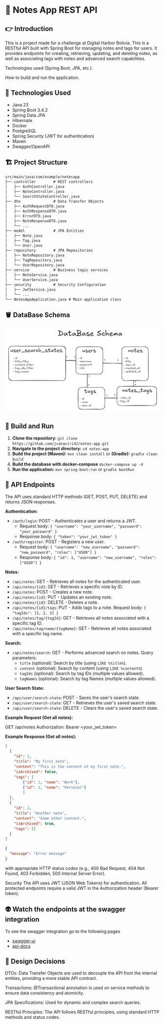 # 📒 Notes App REST API

## 👉 Introduction
This is a project made for a challenge at Digital Harbor Bolivia.
This is a RESTful API built with Spring Boot for managing notes and tags for users. It provides endpoints for creating, retrieving, updating, and deleting notes, as well as associating tags with notes and advanced search capabilities.

Technologies used (Spring Boot, JPA, etc.).

How to build and run the application.

## 🍵 Technologies Used 

*   Java 23
*   Spring Boot 3.4.2
*   Spring Data JPA
*   Hibernate
*   Docker
*   PostgreSQL
*   Spring Security (JWT for authentication)
*   Maven
*   Swagger/OpenAPI

## 🏗️ Project Structure

```
src/main/java/com/example/notesapp
├── controller        # REST controllers
│   ├── AuthController.java
│   ├── NoteController.java
│   └── SearchStateController.java
├── dto               # Data Transfer Objects
│   ├── AuthRequestDTO.java
│   ├── AuthResponseDTO.java
│   ├── ErrorDTO.java
│   ├── NoteResponseDTO.java
│   └── ...
├── model             # JPA Entities
│   ├── Note.java
│   ├── Tag.java
│   └── User.java
├── repository        # JPA Repositories
│   ├── NoteRepository.java
│   ├── TagRepository.java
│   └── UserRepository.java
├── service           # Business logic services
│   ├── NoteService.java
│   └── UserService.java
├── security          # Security Configuration
│   ├── JwtService.java
│   └── ...
└── NotesAppApplication.java # Main application class
```

## 🪣 DataBase Schema

![img.png](img.png)

## 🚀 Build and Run

1.  **Clone the repository:** `git clone https://github.com/jcanaviri42/notes-app.git`
2.  **Navigate to the project directory:** `cd notes-app`
3.  **Build the project (Maven):** `mvn clean install` or **(Gradle):** `gradle clean build`
4. **Build the database with docker-compose** `docker-compose up -d`
5. **Run the application:** `mvn spring-boot:run` or `gradle bootRun`

## 🚪 API Endpoints

The API uses standard HTTP methods (GET, POST, PUT, DELETE) and returns JSON responses.

**Authentication:**

*   `/auth/login`: POST - Authenticates a user and returns a JWT.
    *   Request body: `{ "username": "your_username", "password": "your_password" }`
    *   Response body: `{ "token": "your_jwt_token" }`
*   `/auth/register`: POST - Registers a new user.
    *   Request body: `{ "username": "new_username", "password": "new_password", "roles": ["USER"] }`
    *   Response body: `{ "id": 1, "username": "new_username", "roles":["USER"] }`

**Notes:**

*   `/api/notes`: GET - Retrieves all notes for the authenticated user.
*   `/api/notes/{id}`: GET - Retrieves a specific note by ID.
*   `/api/notes`: POST - Creates a new note.
*   `/api/notes/{id}`: PUT - Updates an existing note.
*   `/api/notes/{id}`: DELETE - Deletes a note.
*   `/api/notes/{id}/tags`: PUT - Adds tags to a note. Request body: `{ "tagIds": [1, 2, 3] }`
*   `/api/notes/tag/{tagId}`: GET - Retrieves all notes associated with a specific tag ID.
* `/api/notes/tag/name/{tagName}`: GET - Retrieves all notes associated with a specific tag name.

**Search:**

*   `/api/notes/search`: GET - Performs advanced search on notes. Query parameters:
    *   `title` (optional): Search by title (using `LIKE %title%`).
    *   `content` (optional): Search by content (using `LIKE %content%`).
    *   `tagIds` (optional): Search by tag IDs (multiple values allowed).
    * `tagNames` (optional): Search by tag Names (multiple values allowed).

**User Search State:**

*   `/api/user/search-state`: POST - Saves the user's search state.
*   `/api/user/search-state`: GET - Retrieves the user's saved search state.
*   `/api/user/search-state`: DELETE - Clears the user's saved search state.

**Example Request (Get all notes):**

GET /api/notes
Authorization: Bearer <your_jwt_token>


**Example Response (Get all notes):**

```json
[
  {
    "id": 1,
    "title": "My first note",
    "content": "This is the content of my first note.",
    "isArchived": false,
    "tags": [
        {"id": 1, "name": "Work"},
        {"id": 2, "name": "Personal"}
        ]
  },
  {
    "id": 2,
    "title": "Another note",
    "content": "Some other content.",
    "isArchived": true,
    "tags": []
  }
]
```
```JSON
{
  "message": "Error message"
}
```
with appropriate HTTP status codes (e.g., 400 Bad Request, 404 Not Found, 403 Forbidden, 500 Internal Server Error).

Security
The API uses JWT (JSON Web Tokens) for authentication. All protected endpoints require a valid JWT in the Authorization header (Bearer token).

## 👽 Watch the endpoints at the swagger integration
To see the swagger integration go to the following pages


* [swagger-ui](http://localhost:8080/api/swagger-ui/index.html)
* [api-docs](http://localhost:8080/api/v3/api-docs)

## 🎨 Design Decisions
DTOs: Data Transfer Objects are used to decouple the API from the internal entities, providing a more stable API contract.

Transactions: @Transactional annotation is used on service methods to ensure data consistency and atomicity.

JPA Specifications: Used for dynamic and complex search queries.

RESTful Principles: The API follows RESTful principles, using standard HTTP
methods and status codes.
